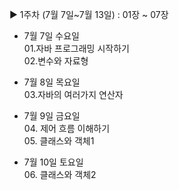 ▶︎ 1주차 (7월 7일~7월 13일) 
    : 01장 ~ 07장

 - 7월 7일 수요일    
     01.자바 프로그래밍 시작하기  
     02.변수와 자료형

 - 7월 8일 목요일  
     03.자바의 여러가지 연산자

 - 7월 9일 금요일  
     04. 제어 흐름 이해하기  
     05. 클래스와 객체1

 - 7월 10일 토요일  
     06. 클래스와 객체2  
